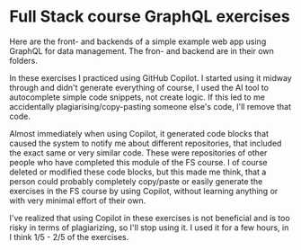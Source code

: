 # Full Stack course GraphQL exercises
Here are the front- and backends of a simple example web app using GraphQL for data management. The fron- and backend are in their own folders.

In these exercises I practiced using GitHub Copilot. I started using it midway through and didn't generate everything of course, I used the AI tool to autocomplete simple code snippets, not create logic. If this led to me accidentally plagiarising/copy-pasting someone else's code, I'll remove that code.

Almost immediately when using Copilot, it generated code blocks that caused the system to notify me about different repositories, that included the exact same or very similar code. These were repositories of other people who have completed this module of the FS course. I of course deleted or modified these code blocks, but this made me think, that a person could probably completely copy/paste or easily generate the exercises in the FS course by using Copilot, without learning anything or with very minimal effort of their own.

I've realized that using Copilot in these exercises is not beneficial and is too risky in terms of plagiarizing, so I'll stop using it. I used it for a few hours, in I think 1/5 - 2/5 of the exercises.
